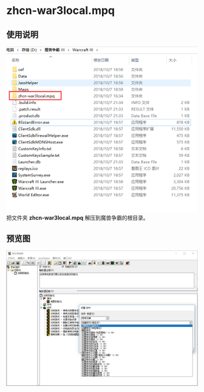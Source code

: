 # zhcn-war3local.mpq
## 使用说明
![使用说明](https://raw.githubusercontent.com/yefq/zhcn-war3local.mpq/master/_images/使用说明.png)    
把文件夹 **zhcn-war3local.mpq** 解压到魔兽争霸的根目录。
## 预览图
![预览图](https://raw.githubusercontent.com/yefq/zhcn-war3local.mpq/master/_images/预览图.png)  
